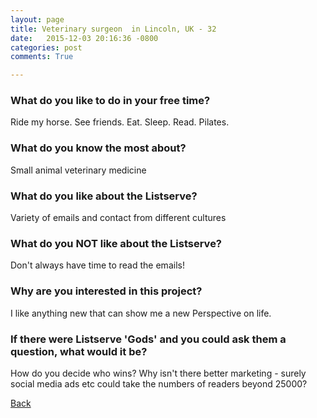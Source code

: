 ```yaml
---
layout: page
title: Veterinary surgeon  in Lincoln, UK - 32
date:   2015-12-03 20:16:36 -0800
categories: post
comments: True

---
```


### What do you like to do in your free time?
<p>Ride my horse. See friends. Eat.  Sleep. Read. Pilates. </p>

### What do you know the most about?
<p>Small animal veterinary medicine </p>

### What do you like about the Listserve?
<p>Variety of emails and contact from different cultures </p>

### What do you NOT like about the Listserve?
<p>Don't always have time to read the emails!</p>

### Why are you interested in this project?
<p>I like anything new that can show me a new
Perspective on life. </p>

### If there were Listserve 'Gods' and you could ask them a question, what would it be?
<p>How do you decide who wins? Why isn't there better marketing - surely social media ads etc could take the numbers of readers beyond 25000?</p>

[Back][1]

[1]: /home/responders/all